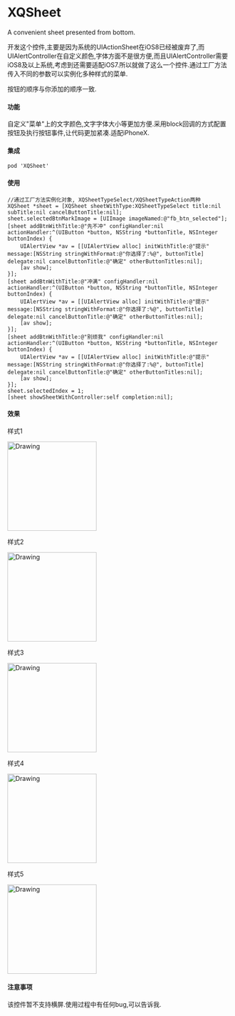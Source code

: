 # XQSheet
A convenient sheet presented from bottom.

开发这个控件,主要是因为系统的UIActionSheet在iOS8已经被废弃了,而UIAlertController在自定义颜色,字体方面不是很方便,而且UIAlertController需要iOS8及以上系统,考虑到还需要适配iOS7.所以就做了这么一个控件.通过工厂方法传入不同的参数可以实例化多种样式的菜单.

按钮的顺序与你添加的顺序一致.

#### 功能

自定义"菜单"上的文字颜色,文字字体大小等更加方便.采用block回调的方式配置按钮及执行按钮事件,让代码更加紧凑.适配iPhoneX.

#### 集成

`pod 'XQSheet'`

#### 使用
```
//通过工厂方法实例化对象, XQSheetTypeSelect/XQSheetTypeAction两种
XQSheet *sheet = [XQSheet sheetWithType:XQSheetTypeSelect title:nil subTitle:nil cancelButtonTitle:nil];
sheet.selectedBtnMarkImage = [UIImage imageNamed:@"fb_btn_selected"];
[sheet addBtnWithTitle:@"先不冲" configHandler:nil actionHandler:^(UIButton *button, NSString *buttonTitle, NSInteger buttonIndex) {
    UIAlertView *av = [[UIAlertView alloc] initWithTitle:@"提示" message:[NSString stringWithFormat:@"你选择了:%@", buttonTitle] delegate:nil cancelButtonTitle:@"确定" otherButtonTitles:nil];
    [av show];
}];
[sheet addBtnWithTitle:@"冲满" configHandler:nil actionHandler:^(UIButton *button, NSString *buttonTitle, NSInteger buttonIndex) {
    UIAlertView *av = [[UIAlertView alloc] initWithTitle:@"提示" message:[NSString stringWithFormat:@"你选择了:%@", buttonTitle] delegate:nil cancelButtonTitle:@"确定" otherButtonTitles:nil];
    [av show];
}];
[sheet addBtnWithTitle:@"别烦我" configHandler:nil actionHandler:^(UIButton *button, NSString *buttonTitle, NSInteger buttonIndex) {
    UIAlertView *av = [[UIAlertView alloc] initWithTitle:@"提示" message:[NSString stringWithFormat:@"你选择了:%@", buttonTitle] delegate:nil cancelButtonTitle:@"确定" otherButtonTitles:nil];
    [av show];
}];
sheet.selectedIndex = 1;
[sheet showSheetWithController:self completion:nil];
```
#### 效果

样式1

<img src="http://upload-images.jianshu.io/upload_images/1503319-a1e8a921d1cdd26d.png?imageMogr2/auto-orient/strip%7CimageView2/2/w/1240" alt="Drawing" width="200px" />

样式2

<img src="http://upload-images.jianshu.io/upload_images/1503319-ab6c1db026f2767c.png?imageMogr2/auto-orient/strip%7CimageView2/2/w/1240" alt="Drawing" width="200px" />

样式3

<img src="http://upload-images.jianshu.io/upload_images/1503319-3f71d33df22fd6fc.png?imageMogr2/auto-orient/strip%7CimageView2/2/w/1240" alt="Drawing" width="200px" />

样式4

<img src="http://upload-images.jianshu.io/upload_images/1503319-287a7b1c227f0702.png?imageMogr2/auto-orient/strip%7CimageView2/2/w/1240" alt="Drawing" width="200px" />

样式5

<img src="http://upload-images.jianshu.io/upload_images/1503319-90311cd06ef83b27.png?imageMogr2/auto-orient/strip%7CimageView2/2/w/1240" alt="Drawing" width="200px" />

#### 注意事项
该控件暂不支持横屏.使用过程中有任何bug,可以告诉我.
